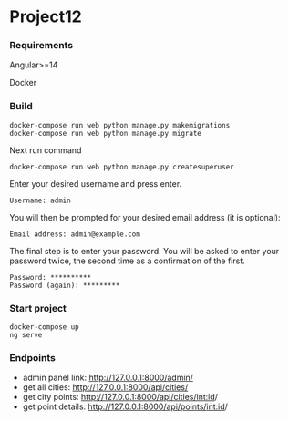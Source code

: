 # Project12

### Requirements

Angular>=14

Docker

### Build 
```
docker-compose run web python manage.py makemigrations
docker-compose run web python manage.py migrate
```
Next run command

`docker-compose run web python manage.py createsuperuser`

Enter your desired username and press enter.

`Username: admin`

You will then be prompted for your desired email address (it is optional):

`Email address: admin@example.com`

The final step is to enter your password. 
You will be asked to enter your password twice, 
the second time as a confirmation of the first.

```
Password: **********
Password (again): *********
```

### Start project

```
docker-compose up
ng serve
```

### Endpoints
- admin panel link: http://127.0.0.1:8000/admin/
- get all cities: http://127.0.0.1:8000/api/cities/
- get city points: http://127.0.0.1:8000/api/cities/<int:id>/
- get point details: http://127.0.0.1:8000/api/points/<int:id>/